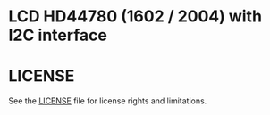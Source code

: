 # LCD HD44780 (1602 / 2004) with I2C interface

# LICENSE
See the [LICENSE](../LICENSE.md) file for license rights and limitations.
